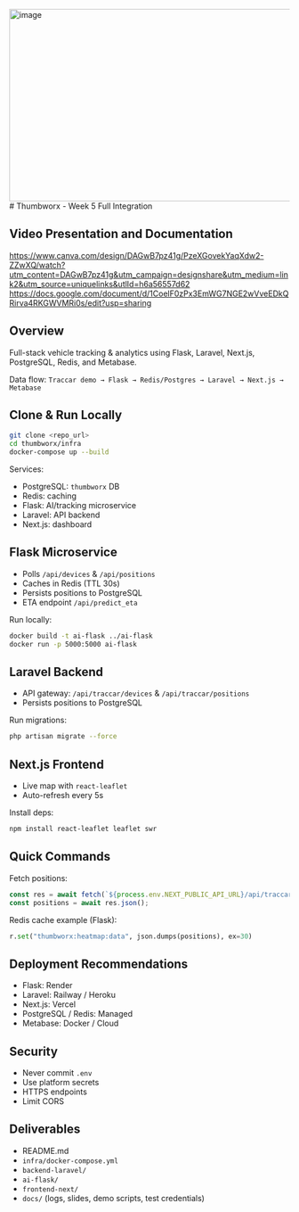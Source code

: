 <img width="527" height="345" alt="image" src="https://github.com/user-attachments/assets/10f3fc83-e8c2-4b2e-bafe-d7a3de5fe8d9" /># Thumbworx - Week 5 Full Integration
## Video Presentation and Documentation
https://www.canva.com/design/DAGwB7pz41g/PzeXGovekYaqXdw2-ZZwXQ/watch?utm_content=DAGwB7pz41g&utm_campaign=designshare&utm_medium=link2&utm_source=uniquelinks&utlId=h6a56557d62
https://docs.google.com/document/d/1CoelF0zPx3EmWG7NGE2wVveEDkQRirva4RKGWVMRi0s/edit?usp=sharing

## Overview
Full-stack vehicle tracking & analytics using Flask, Laravel, Next.js, PostgreSQL, Redis, and Metabase.

Data flow: `Traccar demo → Flask → Redis/Postgres → Laravel → Next.js → Metabase`

## Clone & Run Locally
```bash
git clone <repo_url>
cd thumbworx/infra
docker-compose up --build
```
Services:
- PostgreSQL: `thumbworx` DB
- Redis: caching
- Flask: AI/tracking microservice
- Laravel: API backend
- Next.js: dashboard

## Flask Microservice
- Polls `/api/devices` & `/api/positions`
- Caches in Redis (TTL 30s)
- Persists positions to PostgreSQL
- ETA endpoint `/api/predict_eta`

Run locally:
```bash
docker build -t ai-flask ../ai-flask
docker run -p 5000:5000 ai-flask
```

## Laravel Backend
- API gateway: `/api/traccar/devices` & `/api/traccar/positions`
- Persists positions to PostgreSQL

Run migrations:
```bash
php artisan migrate --force
```

## Next.js Frontend
- Live map with `react-leaflet`
- Auto-refresh every 5s

Install deps:
```bash
npm install react-leaflet leaflet swr
```

## Quick Commands
Fetch positions:
```javascript
const res = await fetch(`${process.env.NEXT_PUBLIC_API_URL}/api/traccar/positions`);
const positions = await res.json();
```

Redis cache example (Flask):
```python
r.set("thumbworx:heatmap:data", json.dumps(positions), ex=30)
```

## Deployment Recommendations
- Flask: Render
- Laravel: Railway / Heroku
- Next.js: Vercel
- PostgreSQL / Redis: Managed
- Metabase: Docker / Cloud

## Security
- Never commit `.env`
- Use platform secrets
- HTTPS endpoints
- Limit CORS

## Deliverables
- README.md
- `infra/docker-compose.yml`
- `backend-laravel/`
- `ai-flask/`
- `frontend-next/`
- `docs/` (logs, slides, demo scripts, test credentials)

